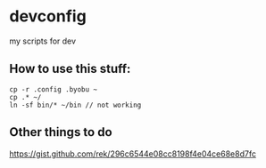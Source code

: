 # devconfig
my scripts for dev

## How to use this stuff:
```
cp -r .config .byobu ~
cp .* ~/
ln -sf bin/* ~/bin // not working
```

## Other things to do

https://gist.github.com/rek/296c6544e08cc8198f4e04ce68e8d7fc
